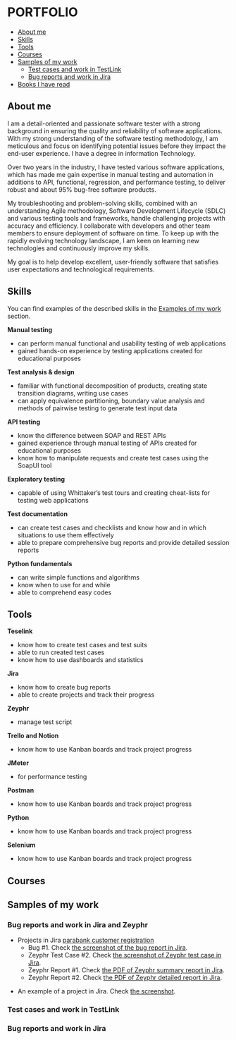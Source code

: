 # PORTFOLIO
- [About me](#about-me)
- [Skills](#skills)
- [Tools](#tools)
- [Courses](#courses)
- [Samples of my work](#samples-of-my-work)
  * [Test cases and work in TestLink](#test-cases-and-work-in-testlink)
  * [Bug reports and work in Jira](#bug-reports-and-work-in-jira)
- [Books I have read](#books-i-have-read)

## About me

I am a detail-oriented and passionate software tester with a strong background in ensuring the quality and reliability of software applications. With my strong understanding of the software testing methodology, I am meticulous and focus on identifying potential issues before they impact the end-user experience. I have a degree in information Technology.

Over two years in the industry, I have tested various software applications, which has made me gain expertise in manual testing and automation in additions to API, functional, regression, and performance testing, to deliver robust and about 95% bug-free software products.

My  troubleshooting and problem-solving skills, combined with an understanding Agile methodology, Software Development Lifecycle (SDLC) and various testing tools and frameworks, handle challenging projects with accuracy and efficiency. I collaborate with developers and other team members to ensure deployment of software on time. 
To keep up with the rapidly evolving technology landscape, I am keen on learning new technologies and continuously improve my skills. 

My goal is to help develop excellent, user-friendly software that satisfies user expectations and technological requirements.



## Skills

You can find examples of the described skills in the [Examples of my work](#examples-of-my-work) section.

__Manual testing__
  * can perform manual functional and usability testing of web applications
  * gained hands-on experience by testing applications created for educational purposes

__Test analysis & design__
  * familiar with functional decomposition of products, creating state transition diagrams, writing use cases
  * can apply equivalence partitioning, boundary value analysis and methods of pairwise testing to generate test input data

__API testing__
  * know the difference between SOAP and REST APIs
  * gained experience through manual testing of APIs created for educational purposes
  * know how to manipulate requests and create test cases using the SoapUI tool

__Exploratory testing__
  * capable of using Whittaker’s test tours and creating cheat-lists for testing web applications

__Test documentation__
  * can create test cases and checklists and know how and in which situations to use them effectively
  * able to prepare comprehensive bug reports and provide detailed session reports

__Python fundamentals__
  * can write simple functions and algorithms
  * know when to use for and while
  * able to comprehend easy codes

## Tools

__Teselink__
  * know how to create test cases and test suits
  * able to run created test cases
  * know how to use dashboards and statistics

__Jira__
  * know how to create bug reports
  * able to create projects and track their progress

__Zeyphr__
  * manage test script

__Trello and Notion__
  * know how to use Kanban boards and track project progress

__JMeter__
  * for performance testing

__Postman__
  * know how to use Kanban boards and track project progress

__Python__
  * know how to use Kanban boards and track project progress

__Selenium__
  * know how to use Kanban boards and track project progress
    
## Courses


## Samples of my work

### Bug reports and work in Jira and Zeyphr

- Projects in Jira [parabank customer registration](https://parabank.parasoft.com/parabank/index.htm) 
  * Bug #1. Check [the screenshot of the bug report in Jira](https://drive.google.com/file/d/1pkL59J2LLU8Tj7LI_L7ynwq9EUqAXCgr/view?usp=sharing).
  * Zeyphr Test Case #2. Check [the screenshot of Zeyphr test case in Jira](https://drive.google.com/file/d/1xhporxKmWnhcB57FXS-aypzUcuDIXzFW/view?usp=sharing).
  * Zeyphr Report #1. Check [the PDF of Zeyphr summary report in Jira](https://drive.google.com/file/d/159ZCXOcBFH9MHZx9TI0vczi-gBKvEkZt/view?usp=sharing).
  * Zeyphr Report #2. Check [the PDF of Zeyphr detailed report in Jira](https://drive.google.com/file/d/159ZCXOcBFH9MHZx9TI0vczi-gBKvEkZt/view?usp=sharing).
* An example of a project in Jira. Check [the screenshot](https://drive.google.com/file/d/1uN7R4SGWYZ0zn45id8_CeSzs4sn68BWq/view?usp=sharing).

### Test cases and work in TestLink



### Bug reports and work in Jira






